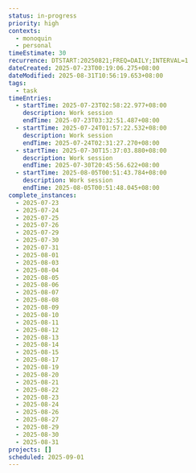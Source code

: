 ```yaml
---
status: in-progress
priority: high
contexts:
  - monoquin
  - personal
timeEstimate: 30
recurrence: DTSTART:20250821;FREQ=DAILY;INTERVAL=1
dateCreated: 2025-07-23T00:19:06.275+08:00
dateModified: 2025-08-31T10:56:19.653+08:00
tags:
  - task
timeEntries:
  - startTime: 2025-07-23T02:58:22.977+08:00
    description: Work session
    endTime: 2025-07-23T03:32:51.487+08:00
  - startTime: 2025-07-24T01:57:22.532+08:00
    description: Work session
    endTime: 2025-07-24T02:31:27.270+08:00
  - startTime: 2025-07-30T15:37:03.880+08:00
    description: Work session
    endTime: 2025-07-30T20:45:56.622+08:00
  - startTime: 2025-08-05T00:51:43.784+08:00
    description: Work session
    endTime: 2025-08-05T00:51:48.045+08:00
complete_instances:
  - 2025-07-23
  - 2025-07-24
  - 2025-07-25
  - 2025-07-26
  - 2025-07-29
  - 2025-07-30
  - 2025-07-31
  - 2025-08-01
  - 2025-08-03
  - 2025-08-04
  - 2025-08-05
  - 2025-08-06
  - 2025-08-07
  - 2025-08-08
  - 2025-08-09
  - 2025-08-10
  - 2025-08-11
  - 2025-08-12
  - 2025-08-13
  - 2025-08-14
  - 2025-08-15
  - 2025-08-17
  - 2025-08-19
  - 2025-08-20
  - 2025-08-21
  - 2025-08-22
  - 2025-08-23
  - 2025-08-24
  - 2025-08-26
  - 2025-08-27
  - 2025-08-29
  - 2025-08-30
  - 2025-08-31
projects: []
scheduled: 2025-09-01
---
```


